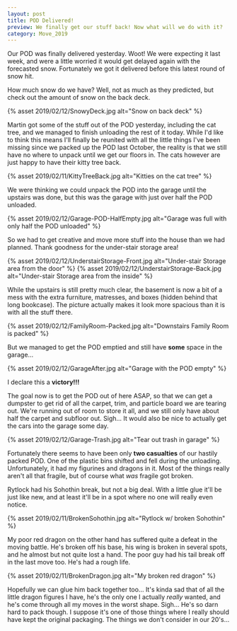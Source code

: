 ```yaml
---
layout: post
title: POD Delivered!
preview: We finally get our stuff back! Now what will we do with it?
category: Move_2019
---
```


Our POD was finally delivered yesterday. Woot! We were expecting it last week, and were a little worried it would get delayed again with the forecasted snow. Fortunately we got it delivered before this latest round of snow hit. 

How much snow do we have?  Well, not as much as they predicted, but check out the amount of snow on the back deck.

{% asset 2019/02/12/SnowyDeck.jpg alt="Snow on back deck" %}

Martin got some of the stuff out of the POD yesterday, including the cat tree, and we managed to finish unloading the rest of it today. While I'd like to think this means I'll finally be reunited with all the little things I've been missing since we packed up the POD last October, the reality is that we still have no where to unpack until we get our floors in. The cats however are just happy to have their kitty tree back.

{% asset 2019/02/11/KittyTreeBack.jpg alt="Kitties on the cat tree" %}

We were thinking we could unpack the POD into the garage until the upstairs was done, but this was the garage with just over half the POD unloaded.

{% asset 2019/02/12/Garage-POD-HalfEmpty.jpg alt="Garage was full with only half the POD unloaded" %}

So we had to get creative and move more stuff into the house than we had planned. Thank goodness for the under-stair storage area!

{% asset 2019/02/12/UnderstairStorage-Front.jpg alt="Under-stair Storage area from the door" %}
{% asset 2019/02/12/UnderstairStorage-Back.jpg alt="Under-stair Storage area from the inside" %}

While the upstairs is still pretty much clear, the basement is now a bit of a mess with the extra furniture, matresses, and boxes (hidden behind that long bookcase). The picture actually makes it look more spacious than it is with all the stuff there.

{% asset 2019/02/12/FamilyRoom-Packed.jpg alt="Downstairs Family Room is packed" %}

But we managed to get the POD emptied and still have __some__ space in the garage...

{% asset 2019/02/12/GarageAfter.jpg alt="Garage with the POD empty" %}

 I declare this a __victory!!!__
 
 The goal now is to get the POD out of here ASAP, so that we can get a dumpster to get rid of all the carpet, trim, and particle board we are tearing out. We're running out of room to store it all, and we still only have about half the carpet and subfloor out.  Sigh... It would also be nice to actually get the cars into the garage some day.

{% asset 2019/02/12/Garage-Trash.jpg alt="Tear out trash in garage" %}

Fortunately there seems to have been only __two casualties__ of our hastily packed POD. One of the plastic bins shifted and fell during the unloading. Unfortunately, it had my figurines and dragons in it. Most of the things really aren't all that fragile, but of course what *was* fragile got broken. 

Rytlock had his Sohothin break, but not a big deal. With a little glue it'll be just like new, and at least it'll be in a spot where no one will really even notice.

{% asset 2019/02/11/BrokenSohothin.jpg alt="Rytlock w/ broken Sohothin" %}

My poor red dragon on the other hand has suffered quite a defeat in the moving battle. He's broken off his base, his wing is broken in several spots, and he almost but not quite lost a hand. The poor guy had his tail break off in the last move too. He's had a rough life.  

{% asset 2019/02/11/BrokenDragon.jpg alt="My broken red dragon" %}

Hopefully we can glue him back together too... It's kinda sad that of all the little dragon figures I have, he's the only one I actually *really* wanted, and he's come through all my moves in the worst shape. Sigh... He's so darn hard to pack though. I suppose it's one of those things where I really should have kept the original packaging. The things we don't consider in our 20's...